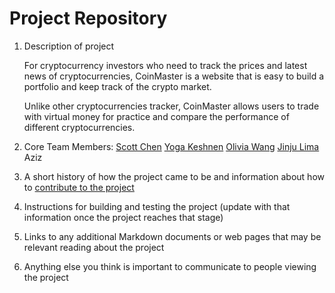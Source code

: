 # Project Repository

1. Description of project

	  For cryptocurrency investors who need to track the prices and latest news of cryptocurrencies, CoinMaster is a website that is easy to build a portfolio and keep   track of the crypto market. 
	  
	  Unlike other cryptocurrencies tracker, CoinMaster allows users to trade with virtual money for practice and compare the performance of   different    cryptocurrencies. 


1. Core Team Members:
  [Scott Chen](https://github.com/2170chm)
  [Yoga Keshnen](https://github.com/Keshnen)
  [Olivia Wang](https://github.com/oliviaw215)
	[Jinju Lima](https://github.com/jlima714)
  Aziz


1. A short history of how the project came to be and information about how to [contribute to the project](https://github.com/software-assignments-spring2022/final-project-coinmaster/blob/master/CONTRIBUTING.md)

1. Instructions for building and testing the project (update with that information once the project reaches that stage)

1. Links to any additional Markdown documents or web pages that may be relevant reading about the project

1. Anything else you think is important to communicate to people viewing the project
